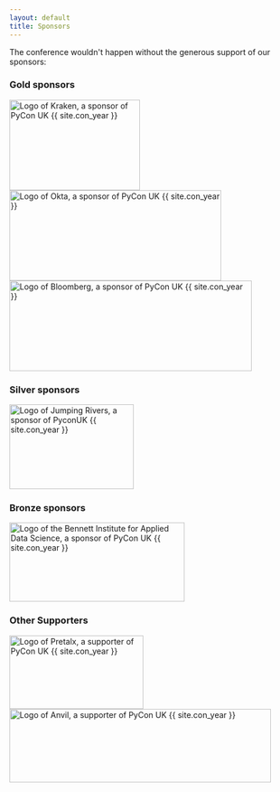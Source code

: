 ```yaml
---
layout: default
title: Sponsors
---
```


<p>The conference wouldn't happen without the generous support of our sponsors:</p>

<!--
<div class="box box_blue">
  <h3>Headline sponsor</h3>
  <p><a href="#"><img height="180" width="180" src="/images/sponsors/snakeholder.png" alt="Logo of Snakeholder, headline sponsor of PyCon UK {{ site.con_year }}" title="Snakeholder"></a></p>
</div>-->

<div class="box box_yellow">
  <h3>Gold sponsors</h3>
  <a href="https://kraken.tech"><img height="160" width="231" src="/images/sponsors/kraken.png" alt="Logo of Kraken, a sponsor of PyCon UK {{ site.con_year }}" title="Kraken"></a>
  <a href="https://auth0.com"><img height="160" width="375" src="/images/sponsors/okta.png" alt="Logo of Okta, a sponsor of PyCon UK {{ site.con_year }}" title="Okta"></a>
  <a href="https://bloomberg.com"><img height="160" width="429" src="/images/sponsors/bloomberg.png" alt="Logo of Bloomberg, a sponsor of PyCon UK {{ site.con_year }}" title="Bloomberg"></a>
</div>

<div class="box box_silver">
  <h3>Silver sponsors</h3>
  <a href="https://www.jumpingrivers.com/"><img height="150" width="220" src="/images/sponsors/jumping-rivers.png" alt="Logo of Jumping Rivers, a sponsor of PyconUK {{ site.con_year }}" title="Jumping Rivers"></a>
</div>

<div class="box box_bronze">
  <h3>Bronze sponsors</h3>
  <a href="https://www.bennett.ox.ac.uk/"><img height="140" width="310" src="/images/sponsors/bifads.svg" alt="Logo of the Bennett Institute for Applied Data Science, a sponsor of PyCon UK {{ site.con_year }}" title="Bennett Institute for Applied Data Science"></a>
</div>

<div class="box box_red">
  <h3>Other Supporters</h3>
  <a href="https://pretalx.com"><img height="130" width="237" src="/images/sponsors/pretalx.png" alt="Logo of Pretalx, a supporter of PyCon UK {{ site.con_year }}" title="Pretalx"></a>
  <a href="https://anvil.works/"><img height="130" width="463" src="/images/sponsors/anvil.png" alt="Logo of Anvil, a supporter of PyCon UK {{ site.con_year }}" title="Anvil"></a>
</div>

